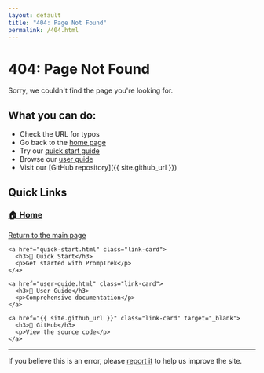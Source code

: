```yaml
---
layout: default
title: "404: Page Not Found"
permalink: /404.html
---
```


# 404: Page Not Found

Sorry, we couldn't find the page you're looking for.

## What you can do:

- Check the URL for typos
- Go back to the [home page](index.html)
- Try our [quick start guide](quick-start.html)
- Browse our [user guide](user-guide.html)
- Visit our [GitHub repository]({{ site.github_url }})

## Quick Links

<div class="quick-links">
  <div class="links-grid">
    <a href="index.html" class="link-card">
      <h3>🏠 Home</h3>
      <p>Return to the main page</p>
    </a>
    
    <a href="quick-start.html" class="link-card">
      <h3>🚀 Quick Start</h3>
      <p>Get started with PrompTrek</p>
    </a>
    
    <a href="user-guide.html" class="link-card">
      <h3>📖 User Guide</h3>
      <p>Comprehensive documentation</p>
    </a>
    
    <a href="{{ site.github_url }}" class="link-card" target="_blank">
      <h3>📱 GitHub</h3>
      <p>View the source code</p>
    </a>
  </div>
</div>

---

If you believe this is an error, please [report it](feedback.html) to help us improve the site.
